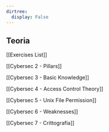 ```yaml
---
dirtree:
  display: False
---
```


## Teoria

[[Exercises List]]

[[Cybersec 2 - Pillars]]

[[Cybersec 3 - Basic Knowledge]]

[[Cybersec 4 - Access Control Theory]]

[[Cybersec 5 - Unix File Permission]]

[[Cybersec 6 - Weaknesses]]

[[Cybersec 7 - Crittografia]]